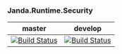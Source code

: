 ### Janda.Runtime.Security

| master | develop |
|:------:|:-----------:|
|[![Build Status](http://nas:8081/buildStatus/icon?job=Janda.Runtime.Security/master)](http://nas:8081/job/Janda.Runtime.Security/job/master)|[![Build Status](http://nas:8081/buildStatus/icon?job=Janda.Runtime.Security/develop)](http://nas:8081/job/Janda.Runtime.Security/job/develop)|



